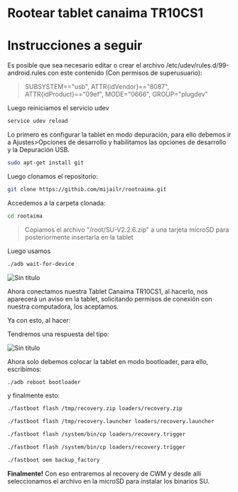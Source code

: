 # Rootear tablet canaima TR10CS1

# Instrucciones a seguir
Es posible que sea necesario editar o crear el archivo /etc/udev/rules.d/99-android.rules con este contenido (Con permisos de superusuario):

>SUBSYSTEM=="usb", ATTR{idVendor}=="8087", ATTR{idProduct}=="09ef", MODE="0666", GROUP="plugdev"

Luego reiniciamos el servicio udev
```sh
service udev reload
```
Lo primero es configurar la tablet en modo depuración, para ello debemos ir a Ajustes>Opciones de desarrollo y habilitamos las opciones de desarrollo y la Depuración USB.

```sh
sudo apt-get install git
```
Luego clonamos el repositorio:
```sh
git clone https://githib.com/mijailr/rootnaima.git
```

Accedemos a la carpeta clonada:
```sh
cd rootaima
```

>Copiamos el archivo "/root/SU-V2.2.6.zip" a una tarjeta microSD para posteriormente insertarla en la tablet

Luego usamos
```sh
./adb wait-for-device
```
![Sin titulo](https://comunidad.hackerdiy.com/uploads/default/original/1X/a790707ff91322d7f0a1bf89ca65fff4bf0f1256.png)

Ahora conectamos nuestra Tablet Canaima TR10CS1, al hacerlo, nos aparecerá un aviso en la tablet, solicitando permisos de conexión con nuestra computadora, los aceptamos.

Ya con esto, al hacer:

Tendremos una respuesta del tipo:

![Sin titulo](https://comunidad.hackerdiy.com/uploads/default/original/1X/0c89b1b3e63220fb783f957bb0c628b8be7a5889.png)

Ahora solo debemos colocar la tablet en modo bootloader, para ello, escribimos:

```sh
./adb reboot bootloader
```

y finalmente esto:

```sh
./fastboot flash /tmp/recovery.zip loaders/recovery.zip
```
```sh
./fastboot flash /tmp/recovery.launcher loaders/recovery.launcher
```
```sh
./fastboot flash /system/bin/cp loaders/recovery.trigger
```
```sh
./fastboot flash /system/bin/cp loaders/recovery.trigger
```
```sh
./fastboot oem backup_factory
```
**Finalmente!**
Con eso entraremos al recovery de CWM y desde allí seleccionamos el archivo en la microSD para instalar los binarios SU.



